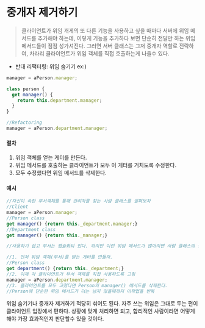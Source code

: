 # 중개자 제거하기

> 클라이언트가 위임 개게의 또 다른 기능을 사용하고 싶을 때마다 서버에 위임 메서드를 추가해야 하는데, 이렇게 기능을 추가하다 보면 단순히 전달만 하는 위임 메서드들이 점점 성가셔진다. 그러면 서버 클래스는 그저 중개자 역할로 전략하여, 차라리 클라이언트가 위임 객체를 직접 호출하는게 나을수 있다.

- 반대 리팩터링: 위임 숨기기
  ex:)

```js
manager = aPerson.manager;

class person {
  get manager() {
    return this.department.manager;
  }
}

//Refactoring
manager = aPerson.department.manager;
```

#### 절차

1. 위임 객체를 얻는 게터를 만든다.
2. 위임 메서드를 호출하는 클라이언트가 모두 이 게터를 거치도록 수정한다.
3. 모두 수정했다면 위임 메서드를 삭제한다.

#### 예시

```js
//자신이 속한 부서객체를 통해 관리자를 찾는 사람 클래스를 살펴보자
//Client
manager = aPerson.manager;
//Person class
get manager() {return this._department.manager;}
//Department class
get manager() {return this._manager;}

//사용하기 쉽고 부서는 캡슐화되 있다. 하지만 이런 위임 메서드가 많아지면 사람 클래스의 상당 부분이 그저 위임하는데만 쓰일 것이다. 그럴 떄는 중개자를 제거하는 편이 낫다.

//1. 먼저 위임 객체(부서)를 얻는 게터를 만들자.
//Person class
get department() {return this._department;}
//2. 이제 각 클라이언트가 부서 객체를 직접 사용하도록 고침
manager = aPerson.department.manager;
//3. 클라이언트를 모두 고쳤다면 Person의 manager() 메서드를 삭제한다.
//Person에 단순한 위임 메서드가 더는 남지 않을때까지 이작업을 반복

```

위임 숨기기나 중개자 제거하기 적당히 섞어도 된다.
자주 쓰는 위임은 그대로 두는 편이 클라이언트 입장에서 편하다.
상황에 맞게 처리하면 되고, 합리적인 사람이라면 어떻게해야 가장 효과적인지 판단할수 있을 것이다.
